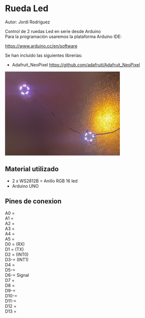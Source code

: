 # Rueda Led  

Autor: Jordi Rodríguez  
  
Control de 2 ruedas Led en serie desde Arduino  
Para la programación usaremos la plataforma Arduino IDE:  

https://www.arduino.cc/en/software  

Se han incluido las siguientes librerías:  

- Adafruit_NeoPixel
https://github.com/adafruit/Adafruit_NeoPixel  

  
  
![Imagen Ruedas_Led acabado](RuedaLed.jpg)  


## Material utilizado  


- 2 x WS2812B = Anillo RGB 16 led   
- Arduino UNO  
  

## Pines de conexion  

A0 =  
A1 =  
A2 =  
A3 =   
A4 =  
A5 =  
D0 = (RX)  
D1 = (TX)  
D2 = (INT0)  
D3-= (INT1)  
D4 =     
D5-=  
D6-= Signal  
D7 =  
D8 =  
D9-=  
D10-=  
D11-=  
D12 =   
D13 =  